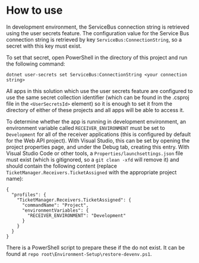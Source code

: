 ﻿# How to use

In development environment, the ServiceBus connection string is retrieved using the user secrets feature. The configuration value for the Service Bus connection string is retrieved by key `ServiceBus:ConnectionString`, so a secret with this key must exist.

To set that secret, open PowerShell in the directory of this project and run the following command:

    dotnet user-secrets set ServiceBus:ConnectionString <your connection string>

All apps in this solution which use the user secrets feature are configured to use the same secret collection identifier (which can be found in the .csproj file in the `<UserSecretsId>` element) so it is enough to set it from the directory of either of these projects and all apps will be able to access it.

To determine whether the app is running in development environment, an environment variable called `RECEIVER_ENVIRONMENT` must be set to `Development` for all of the receiver applications (this is configured by default for the Web API project). With Visual Studio, this can be set by opening the project properties page, and under the Debug tab, creating this entry. With Visual Studio Code or other tools, a `Properties/launchsettings.json` file must exist (which is gitignored, so a `git clean -xfd` will remove it) and should contain the following content (replace `TicketManager.Receivers.TicketAssigned` with the appropriate project name):

    {
      "profiles": {
        "TicketManager.Receivers.TicketAssigned": {
          "commandName": "Project",
          "environmentVariables": {
            "RECEIVER_ENVIRONMENT": "Development"
          }
        }
      }
    }

There is a PowerShell script to prepare these if the do not exist. It can be found at `repo root\Environment-Setup\restore-devenv.ps1`.